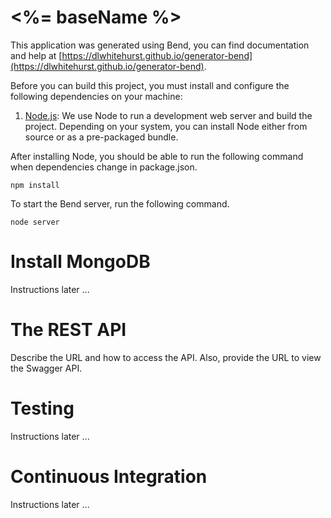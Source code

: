 # <%= baseName %>

This application was generated using Bend, you can find documentation and help at [https://dlwhitehurst.github.io/generator-bend](https://dlwhitehurst.github.io/generator-bend).

Before you can build this project, you must install and configure the following dependencies on your machine:

1. [Node.js][]: We use Node to run a development web server and build the project.
   Depending on your system, you can install Node either from source or as a pre-packaged bundle.

After installing Node, you should be able to run the following command when dependencies change in package.json.

    npm install

To start the Bend server, run the following command.

    node server 	

# Install MongoDB
Instructions later ...

# The REST API
Describe the URL and how to access the API. Also, provide the URL to view the Swagger API.

# Testing
Instructions later ...

# Continuous Integration
Instructions later ...

[Bend]: https://dlwhitehurst.github.io/generator-bend
[Node.js]: https://nodejs.org/
[Bower]: http://bower.io/
[Grunt]: http://gruntjs.com/
[Karma]: http://karma-runner.github.io/
[Jasmine]: http://jasmine.github.io/2.0/introduction.html
[Protractor]: https://angular.github.io/protractor/